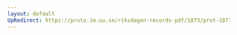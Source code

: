 ```yaml
---
layout: default
UpRedirect: https://pruto.im.uu.se/riksdagen-records-pdf/1873/prot-1873--ak--118.pdf
---
```

